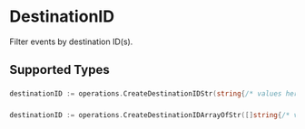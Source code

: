 # DestinationID

Filter events by destination ID(s).


## Supported Types

### 

```go
destinationID := operations.CreateDestinationIDStr(string{/* values here */})
```

### 

```go
destinationID := operations.CreateDestinationIDArrayOfStr([]string{/* values here */})
```

